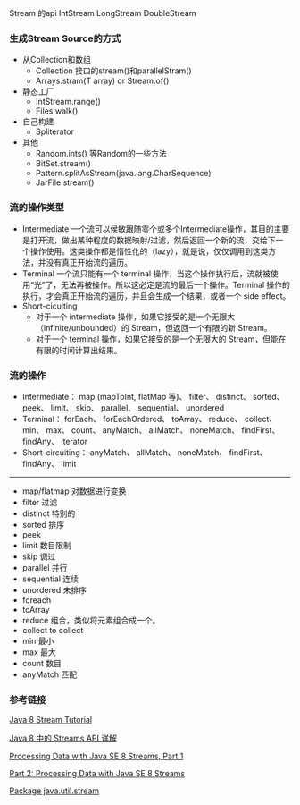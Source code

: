 Stream 的api
IntStream
LongStream
DoubleStream

### 生成Stream Source的方式

* 从Collection和数组
	* Collection 接口的stream()和parallelStram()
	* Arrays.stram(T array) or Stream.of()
* 静态工厂
	* IntStream.range()
	* Files.walk()
* 自己构建	  
	* Spliterator 
* 其他
	* Random.ints() 等Random的一些方法
	* BitSet.stream()
	* Pattern.splitAsStream(java.lang.CharSequence)
	* JarFile.stream()
	
### 流的操作类型

* Intermediate 一个流可以侯敏跟随零个或多个Intermediate操作，其目的主要是打开流，做出某种程度的数据映射/过滤，然后返回一个新的流，交给下一个操作使用。这类操作都是惰性化的（lazy），就是说，仅仅调用到这类方法，并没有真正开始流的遍历。
* Terminal 一个流只能有一个 terminal 操作，当这个操作执行后，流就被使用“光”了，无法再被操作。所以这必定是流的最后一个操作。Terminal 操作的执行，才会真正开始流的遍历，并且会生成一个结果，或者一个 side effect。
* Short-cicuiting
	* 对于一个 intermediate 操作，如果它接受的是一个无限大（infinite/unbounded）的 Stream，但返回一个有限的新 Stream。
	* 对于一个 terminal 操作，如果它接受的是一个无限大的 Stream，但能在有限的时间计算出结果。

### 流的操作

* Intermediate：
	map (mapToInt, flatMap 等)、 filter、 distinct、 sorted、 peek、 limit、 skip、 parallel、 sequential、 unordered
* Terminal：
	forEach、 forEachOrdered、 toArray、 reduce、 collect、 min、 max、 count、 anyMatch、 allMatch、 noneMatch、 findFirst、 findAny、 iterator
* Short-circuiting：
	anyMatch、 allMatch、 noneMatch、 findFirst、 findAny、 limit

_ _ _

* map/flatmap 对数据进行变换
* filter 过滤
* distinct 特别的
* sorted 排序
* peek
* limit 数目限制
* skip 调过
* parallel 并行
* sequential 连续
* unordered 未排序
* foreach
* toArray
* reduce 组合，类似将元素组合成一个。
* collect to collect
* min 最小
* max 最大
* count 数目
* anyMatch 匹配

### 参考链接

[Java 8 Stream Tutorial](http://winterbe.com/posts/2014/07/31/java8-stream-tutorial-examples/)

[Java 8 中的 Streams API 详解](https://www.ibm.com/developerworks/cn/java/j-lo-java8streamapi/)

[Processing Data with Java SE 8 Streams, Part 1](http://www.oracle.com/technetwork/articles/java/ma14-java-se-8-streams-2177646.html)

[Part 2: Processing Data with Java SE 8 Streams](http://www.oracle.com/technetwork/articles/java/architect-streams-pt2-2227132.html)

[Package java.util.stream](http://docs.oracle.com/javase/8/docs/api/java/util/stream/package-summary.html)